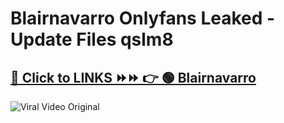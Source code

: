 
 # Blairnavarro Onlyfans Leaked - Update Files qslm8

## <h2><a href="https://clipsfans.com/Blairnavarro&ref=git">🔗 Click to LINKS ⏩⏩ 👉 🟢 Blairnavarro </a></h2>

<a href="https://clipsfans.com/Blairnavarro&ref=git" rel="nofollow" data-target="animated-image.originalLink"><img src="https://i.ibb.co.com/xMMVF88/686577567.gif" alt="Viral Video Original" style="max-width: 100%; display: inline-block;" data-target="animated-image.originalImage"></a>

